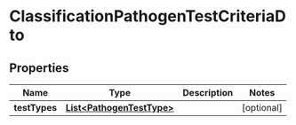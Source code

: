 # ClassificationPathogenTestCriteriaDto

## Properties
Name | Type | Description | Notes
------------ | ------------- | ------------- | -------------
**testTypes** | [**List&lt;PathogenTestType&gt;**](PathogenTestType.md) |  |  [optional]

